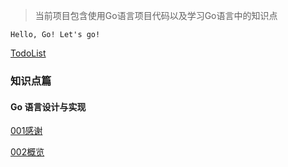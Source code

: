 
> 当前项目包含使用Go语言项目代码以及学习Go语言中的知识点

`Hello, Go! Let's go!`

[TodoList](./Todo.md)

### 知识点篇

#### Go 语言设计与实现

[001感谢](src/GoRoad/Go语言设计与实现/Go语言设计与实现001.html)

[002概览](src/GoRoad/Go语言设计与实现/Go语言设计与实现002.html)